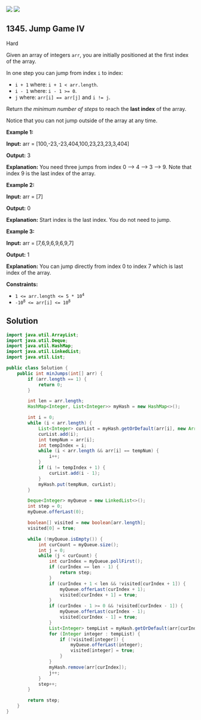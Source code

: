 [![](https://img.shields.io/github/stars/javadev/LeetCode-in-Java?label=Stars&style=flat-square)](https://github.com/javadev/LeetCode-in-Java)
[![](https://img.shields.io/github/forks/javadev/LeetCode-in-Java?label=Fork%20me%20on%20GitHub%20&style=flat-square)](https://github.com/javadev/LeetCode-in-Java/fork)

## 1345\. Jump Game IV

Hard

Given an array of integers `arr`, you are initially positioned at the first index of the array.

In one step you can jump from index `i` to index:

*   `i + 1` where: `i + 1 < arr.length`.
*   `i - 1` where: `i - 1 >= 0`.
*   `j` where: `arr[i] == arr[j]` and `i != j`.

Return _the minimum number of steps_ to reach the **last index** of the array.

Notice that you can not jump outside of the array at any time.

**Example 1:**

**Input:** arr = [100,-23,-23,404,100,23,23,23,3,404]

**Output:** 3

**Explanation:** You need three jumps from index 0 --> 4 --> 3 --> 9. Note that index 9 is the last index of the array.

**Example 2:**

**Input:** arr = [7]

**Output:** 0

**Explanation:** Start index is the last index. You do not need to jump.

**Example 3:**

**Input:** arr = [7,6,9,6,9,6,9,7]

**Output:** 1

**Explanation:** You can jump directly from index 0 to index 7 which is last index of the array.

**Constraints:**

*   <code>1 <= arr.length <= 5 * 10<sup>4</sup></code>
*   <code>-10<sup>8</sup> <= arr[i] <= 10<sup>8</sup></code>

## Solution

```java
import java.util.ArrayList;
import java.util.Deque;
import java.util.HashMap;
import java.util.LinkedList;
import java.util.List;

public class Solution {
    public int minJumps(int[] arr) {
        if (arr.length == 1) {
            return 0;
        }

        int len = arr.length;
        HashMap<Integer, List<Integer>> myHash = new HashMap<>();

        int i = 0;
        while (i < arr.length) {
            List<Integer> curList = myHash.getOrDefault(arr[i], new ArrayList<>());
            curList.add(i);
            int tempNum = arr[i];
            int tempIndex = i;
            while (i < arr.length && arr[i] == tempNum) {
                i++;
            }
            if (i != tempIndex + 1) {
                curList.add(i - 1);
            }
            myHash.put(tempNum, curList);
        }

        Deque<Integer> myQueue = new LinkedList<>();
        int step = 0;
        myQueue.offerLast(0);

        boolean[] visited = new boolean[arr.length];
        visited[0] = true;

        while (!myQueue.isEmpty()) {
            int curCount = myQueue.size();
            int j = 0;
            while (j < curCount) {
                int curIndex = myQueue.pollFirst();
                if (curIndex == len - 1) {
                    return step;
                }
                if (curIndex + 1 < len && !visited[curIndex + 1]) {
                    myQueue.offerLast(curIndex + 1);
                    visited[curIndex + 1] = true;
                }
                if (curIndex - 1 >= 0 && !visited[curIndex - 1]) {
                    myQueue.offerLast(curIndex - 1);
                    visited[curIndex - 1] = true;
                }
                List<Integer> tempList = myHash.getOrDefault(arr[curIndex], new ArrayList<>());
                for (Integer integer : tempList) {
                    if (!visited[integer]) {
                        myQueue.offerLast(integer);
                        visited[integer] = true;
                    }
                }
                myHash.remove(arr[curIndex]);
                j++;
            }
            step++;
        }

        return step;
    }
}
```